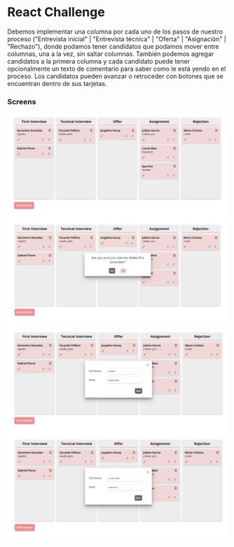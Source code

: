 # React Challenge

Debemos implementar una columna por cada uno de los pasos de nuestro proceso ("Entrevista inicial" | "Entrevista técnica" | "Oferta" | "Asignación" | "Rechazo"), donde podamos tener candidatos que podamos mover entre columnas, una a la vez, sin saltar columnas. También podemos agregar candidatos a la primera columna y cada candidato puede tener opcionalmente un texto de comentario para saber como le está yendo en el proceso. Los candidatos pueden avanzar o retroceder con botones que se encuentran dentro de sus tarjetas.


### Screens

<img src="./media/1.png" alt="1">
<img src="./media/2.png" alt="1">
<img src="./media/3.png" alt="1">
<img src="./media/4.png" alt="1">